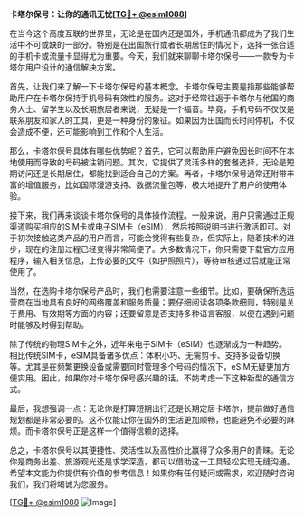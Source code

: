 **卡塔尔保号：让你的通讯无忧[[TG💪+ @esim1088](https://t.me/s/esim1088)]**

在当今这个高度互联的世界里，无论是在国内还是国外，手机通讯都成为了我们生活中不可或缺的一部分。特别是在出国旅行或者长期居住的情况下，选择一张合适的手机卡或流量卡显得尤为重要。今天，我们就来聊聊卡塔尔保号——一款专为卡塔尔用户设计的通信解决方案。

首先，让我们来了解一下卡塔尔保号的基本概念。卡塔尔保号主要是指那些能够帮助用户在卡塔尔保持手机号码有效性的服务。这对于经常往返于卡塔尔与他国的商务人士、留学生以及长期旅居者来说，无疑是一个福音。毕竟，手机号码不仅仅是联系朋友和家人的工具，更是一种身份的象征。如果因为出国而长时间停机，不仅会造成不便，还可能影响到工作和个人生活。

那么，卡塔尔保号具体有哪些优势呢？首先，它可以帮助用户避免因长时间不在本地使用而导致的号码被注销问题。其次，它提供了灵活多样的套餐选择，无论是短期访问还是长期居住，都能找到适合自己的方案。再者，卡塔尔保号通常还附带丰富的增值服务，比如国际漫游支持、数据流量包等，极大地提升了用户的使用体验。

接下来，我们再来谈谈卡塔尔保号的具体操作流程。一般来说，用户只需通过正规渠道购买相应的SIM卡或电子SIM卡（eSIM），然后按照说明书进行激活即可。对于初次接触这类产品的用户而言，可能会觉得有些复杂，但实际上，随着技术的进步，现在的注册过程已经变得非常简便了。大多数情况下，你只需要下载官方应用程序，输入相关信息，上传必要的文件（如护照照片），等待审核通过后就能正常使用了。

当然，在选购卡塔尔保号产品时，我们也需要注意一些细节。比如，要确保所选运营商在当地具有良好的网络覆盖和服务质量；要仔细阅读各项条款细则，特别是关于费用、有效期等方面的内容；还要留意是否支持多种语言客服，以便在遇到问题时能够及时得到帮助。

除了传统的物理SIM卡之外，近年来电子SIM卡（eSIM）也逐渐成为一种趋势。相比传统SIM卡，eSIM具备诸多优点：体积小巧、无需剪卡、支持多设备切换等。尤其是在频繁更换设备或需要同时管理多个号码的情况下，eSIM无疑更加方便实用。因此，如果你对卡塔尔保号感兴趣的话，不妨考虑一下这种新型的通信方式。

最后，我想强调一点：无论你是打算短期出行还是长期定居卡塔尔，提前做好通信规划都是非常必要的。这不仅能让你在国外的生活更加顺畅，也能避免不必要的麻烦。而卡塔尔保号正是这样一个值得信赖的选择。

总之，卡塔尔保号以其便捷性、灵活性以及高性价比赢得了众多用户的青睐。无论你是商务出差、旅游观光还是求学深造，都可以借助这一工具轻松实现无缝沟通。希望本文能为你提供有价值的参考信息！如果你有任何疑问或需求，欢迎随时咨询我们，我们将竭诚为您服务。

[[TG💪+ @esim1088](https://t.me/s/esim1088) ![Image](https://i.postimg.cc/4NQfJmqS/Snipaste-2025-05-13-00-14-12.png)]